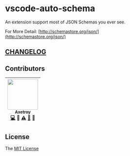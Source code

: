 # vscode-auto-schema

An extension support most of JSON Schemas you ever see.

For More Detail: [http://schemastore.org/json/](http://schemastore.org/json/)

## [CHANGELOG](https://github.com/axetroy/vscode-auto-schema/blob/master/CHANGELOG.md)

## Contributors

<!-- ALL-CONTRIBUTORS-LIST:START - Do not remove or modify this section -->

| [<img src="https://avatars1.githubusercontent.com/u/9758711?v=3" width="100px;"/><br /><sub>Axetroy</sub>](http://axetroy.github.io)<br />[💻](https://github.com/axetroy/vscode-auto-schema/commits?author=axetroy) 🔌 [⚠️](https://github.com/axetroy/vscode-auto-schema/commits?author=axetroy) [🐛](https://github.com/axetroy/vscode-auto-schema/issues?q=author%3Aaxetroy) 🎨 |
| :------------------------------------------------------------------------------------------------------------------------------------------------------------------------------------------------------------------------------------------------------------------------------------------------------------------------------------------------------------------------------------------------------------------------------: |


<!-- ALL-CONTRIBUTORS-LIST:END -->

## License

The [MIT License](https://github.com/axetroy/vscode-auto-schema/blob/master/LICENSE)
